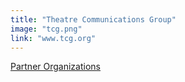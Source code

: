 ```yaml
---
title: "Theatre Communications Group"
image: "tcg.png"
link: "www.tcg.org"
---
```


[Partner Organizations](/programs/partner-organizations)